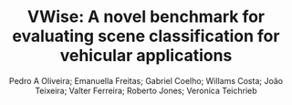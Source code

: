 ---
paperId: 68
author: Pedro A Oliveira; Emanuella Freitas; Gabriel Coelho; Willams Costa; João Teixeira; Valter Ferreira; Roberto Jones; Veronica Teichrieb
publicationauthor: Costa, W. et al.
title: "VWise: A novel benchmark for evaluating scene classification for vehicular applications"
pdf: Willams_CostaEA.pdf
poster: Willams_Costa_PosterEA.pdf
pitch: --
type: Poster
topic: Datasets and evaluation
subtopic: Vision applications and systems
link: https://research.latinxinai.org/papers/cvpr/2024/pdf/Willams_Costa.pdf
conference: cvpr
year: 2024
tags: cvpr-2024-ea
location: Seattle WA, USA
---